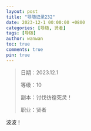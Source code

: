 ```yaml
---
layout: post
title: "导随记录232"
date: 2023-12-1 00:00:00 +0800
categories: [导随, 贤者]
tags: [导随]
author: wanwan
toc: true
comments: true
pin: true
---
```

> 日期：2023.12.1
>
> 等级：10
>
> 副本：讨伐彷徨死灵！
>
> 职业：贤者

波波！